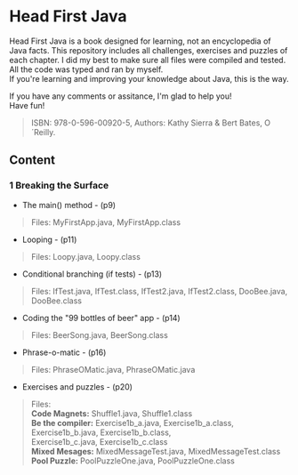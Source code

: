 # Head First Java
Head First Java is a book designed for learning, not an encyclopedia of Java facts. This repository includes all challenges, exercises and puzzles of each chapter. I did my best to make sure all files were compiled and tested. All the code was typed and ran by myself.  
If you're learning and improving your knowledge about Java, this is the way.   

If you have any comments or assitance, I'm glad to help you!  
Have fun!
> ISBN: 978-0-596-00920-5, Authors: Kathy Sierra & Bert Bates, O´Reilly.

## Content
### 1 Breaking the Surface
+ The main() method - (p9)
> Files: MyFirstApp.java, MyFirstApp.class
+ Looping - (p11)
> Files: Loopy.java, Loopy.class
+ Conditional branching (if tests) - (p13)
> Files: IfTest.java, IfTest.class, IfTest2.java, IfTest2.class, DooBee.java, DooBee.class
+ Coding the "99 bottles of beer" app - (p14)
> Files: BeerSong.java, BeerSong.class
+ Phrase-o-matic - (p16)
> Files: PhraseOMatic.java, PhraseOMatic.java
+ Exercises and puzzles - (p20)
> Files:  
**Code Magnets:** Shuffle1.java, Shuffle1.class  
**Be the compiler:** Exercise1b_a.java, Exercise1b_a.class, Exercise1b_b.java, Exercise1b_b.class,  
                     Exercise1b_c.java, Exercise1b_c.class  
**Mixed Mesages:** MixedMessageTest.java, MixedMessageTest.class  
**Pool Puzzle:** PoolPuzzleOne.java, PoolPuzzleOne.class  
